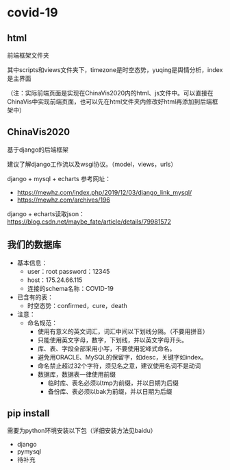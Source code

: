 # covid-19

## html 
前端框架文件夹

其中scripts和views文件夹下，timezone是时空态势，yuqing是舆情分析，index是主界面

（注：实际前端页面是实现在ChinaVis2020内的html、js文件中。可以直接在ChinaVis中实现前端页面，也可以先在html文件夹内修改好html再添加到后端框架中）

## ChinaVis2020
基于django的后端框架

建议了解django工作流以及wsgi协议。（model，views，urls）

django + mysql + echarts 参考网址：

* https://mewhz.com/index.php/2019/12/03/django_link_mysql/
* https://mewhz.com/archives/196

django + echarts读取json：https://blog.csdn.net/maybe_fate/article/details/79981572

## 我们的数据库

- 基本信息：
  - user：root 		password：12345
  - host：175.24.66.115
  - 连接的schema名称：COVID-19
- 已含有的表：
  - 时空态势：confirmed，cure，death
- 注意：
  - 命名规范：
    - 使用有意义的英文词汇，词汇中间以下划线分隔。（不要用拼音）
    - 只能使用英文字母，数字，下划线，并以英文字母开头。
    - 库、表、字段全部采用小写，不要使用驼峰式命名。
    - 避免用ORACLE、MySQL的保留字，如desc，关键字如index。
    - 命名禁止超过32个字符，须见名之意，建议使用名词不是动词
    - 数据库，数据表一律使用前缀
      - 临时库、表名必须以tmp为前缀，并以日期为后缀
      - 备份库、表必须以bak为前缀，并以日期为后缀

## pip install

需要为python环境安装以下包（详细安装方法见baidu）

- django
- pymysql
- 待补充